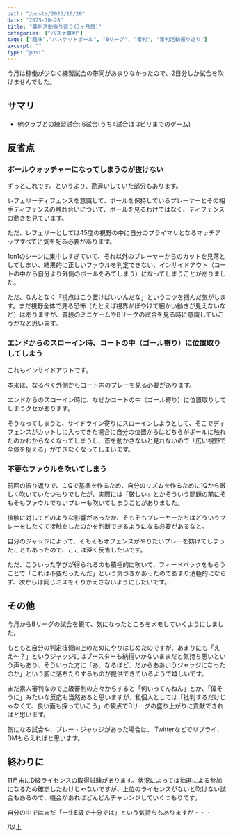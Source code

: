 ```yaml
---
path: "/posts/2025/10/28"
date: "2025-10-28"
title: "審判活動振り返り(3ヶ月目)"
categories: ["バスケ審判"]
tags: ["趣味","バスケットボール", "Bリーグ", "審判", "審判活動振り返り"]
excerpt: ""
type: "post"
---
```


今月は稼働が少なく練習試合の帯同があまりなかったので、2日分しか試合を吹けませんでした。

## サマリ

- 他クラブとの練習試合: 6試合(うち4試合は 3ピリまでのゲーム)

## 反省点

### ボールウォッチャーになってしまうのが抜けない

ずっとこれです。というより、勘違いしていた部分もあります。

レフェリーディフェンスを意識して、ボールを保持しているプレーヤーとその相手ディフェンスの触れ合いについて、ボールを見るわけではなく、ディフェンスの動きを見ています。

ただ、レフェリーとしては45度の視野の中に自分のプライマリとなるマッチアップすべてに気を配る必要があります。

1on1のシーンに集中しすぎていて、それ以外のプレーヤーからのカットを見落としてしまい、結果的に正しいファウルを判定できない、インサイドアウト（コートの中から自分より外側のボールをみてしまう）になってしまうことがありました。

ただ、なんとなく「視点はこう置けばいいんだな」というコツを掴んだ気がします。まだ視野全体で見る恐怖（たとえば視界がぼやけて細かい動きが見えないなど）はありますが、普段のミニゲームやBリーグの試合を見る時に意識していこうかなと思います。

### エンドからのスローイン時、コートの中（ゴール寄り）に位置取りしてしまう

これもインサイドアウトです。

本来は、なるべく外側からコート内のプレーを見る必要があります。

エンドからのスローイン時に、なぜかコートの中（ゴール寄り）に位置取りしてしまうクセがあります。

そうなってしまうと、サイドライン寄りにスローインしようとして、そこでディフェンスがカットしに入ってきた場合に自分の位置からはどちらがボールに触れたのかわからなくなってしまうし、首を動かさないと見れないので「広い視野で全体を捉える」ができなくなってしまいます。

### 不要なファウルを吹いてしまう

前回の振り返りで、１Qで基準を作るため、自分のリズムを作るために1Qから厳しく吹いていたつもりでしたが、実際には「厳しい」とかそういう問題の前にそもそもファウルでないプレーも吹いてしまうことがありました。

接触に対してどのような影響があったか、そもそもプレーヤーたちはどういうプレーをしたくて接触をしたのかを判断できるようになる必要があるなと。

自分のジャッジによって、そもそもオフェンスがやりたいプレーを妨げてしまったこともあったので、ここは深く反省したいです。

ただ、こういった学びが得られるのも積極的に吹いて、フィードバックをもらうことで「これは不要だったんだ」という気づきがあったのであまり消極的にならず、次からは同じミスをくりかえさないようにしたいです。

## その他

今月からBリーグの試合を観て、気になったところをメモしていくようにしました。

もともと自分の判定技術向上のためにやりはじめたのですが、あまりにも「ええ〜？」というジャッジにはブースターも納得いかないままだと気持ち悪いという声もあり、そういった方に「あ、なるほど、だからああいうジャッジになったのか」という腑に落ちたりするものが提供できているようで嬉しいです。

まだ素人審判なので上級審判の方々からすると「何いってんねん」とか、「偉そうに」みたいな反応も当然あると思いますが、私個人としては「批判するだけじゃなくて、良い面も探っていこう」の観点でBリーグの盛り上がりに貢献できればと思います。

気になる試合や、プレー・ジャッジがあった場合は、 Twitterなどでリプライ、DMもらえればと思います。

## 終わりに

11月末にD級ライセンスの取得試験があります。状況によっては抽選による参加になるため確定したわけじゃないですが、上位のライセンスがないと吹けない試合もあるので、機会があればどんどんチャレンジしていくつもりです。

自分の中ではまだ「一生E級で十分では」という気持ちもありますが・・・

/以上
